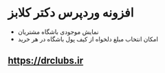 
# افزونه وردپرس دکتر کلابز

* نمایش موجودی باشگاه مشتریان
* امکان انتخاب مبلغ دلخواه از کیف پول باشگاه در هر خرید

## https://drclubs.ir